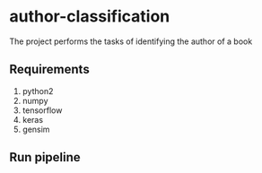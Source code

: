 # author-classification
The project performs the tasks of identifying the author of a book

## Requirements
1. python2
2. numpy
3. tensorflow
4. keras
5. gensim

## Run pipeline
